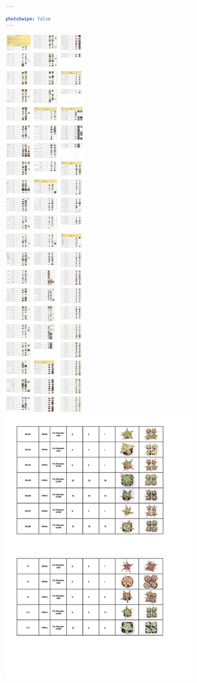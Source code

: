 ```yaml
---

photoSwipe: false
---
```


<img src="/assets/product/preview-list/1.jpg">
<img src="/assets/product/preview-list/2.jpg">
<img src="/assets/product/preview-list/3.jpg">
<img src="/assets/product/preview-list/4.jpg">
